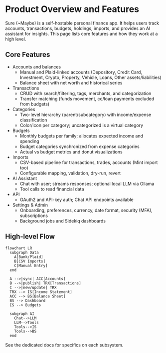 # Product Overview and Features

Sure (~Maybe) is a self-hostable personal finance app. It helps users track accounts, transactions, budgets, holdings, imports, and provides an AI assistant for insights. This page lists core features and how they work at a high level.

## Core Features

- Accounts and balances
  - Manual and Plaid-linked accounts (Depository, Credit Card, Investment, Crypto, Property, Vehicle, Loans, Other assets/liabilities)
  - Balance sheet with net worth and historical series
- Transactions
  - CRUD with search/filtering, tags, merchants, and categorization
  - Transfer matching (funds movement, cc/loan payments excluded from budgets)
- Categories
  - Two-level hierarchy (parent/subcategory) with income/expense classification
  - Color/icon per category; uncategorized is a virtual category
- Budgets
  - Monthly budgets per family; allocates expected income and spending
  - Budget categories synchronized from expense categories
  - Actual vs budget metrics and donut visualizations
- Imports
  - CSV-based pipeline for transactions, trades, accounts (Mint import too)
  - Configurable mapping, validation, dry-run, revert
- AI Assistant
  - Chat with user; streams responses; optional local LLM via Ollama
  - Tool calls to read financial data
- API
  - OAuth2 and API-key auth; Chat API endpoints available
- Settings & Admin
  - Onboarding, preferences, currency, date format, security (MFA), subscriptions
  - Background jobs and Sidekiq dashboards

## High-level Flow

```mermaid
flowchart LR
  subgraph Data
    A[Bank/Plaid]
    B[CSV Imports]
    C[Manual Entry]
  end

  A -->|sync| ACC[Accounts]
  B -->|publish| TRX[Transactions]
  C -->|new/update| TRX
  TRX --> IS[Income Statement]
  ACC --> BS[Balance Sheet]
  BS --> Dashboard
  IS --> Budgets

  subgraph AI
    Chat-->LLM
    LLM-->Tools
    Tools-->IS
    Tools-->BS
  end
```

See the dedicated docs for specifics on each subsystem.
